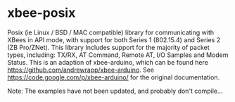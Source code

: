 # xbee-posix

Posix (ie Linux / BSD / MAC compatible) library for communicating with XBees in API mode, with support for both Series 1 (802.15.4) and Series 2 (ZB Pro/ZNet). This library Includes support for the majority of packet types, including: TX/RX, AT Command, Remote AT, I/O Samples and Modem Status. This is an adaption of xbee-arduino, which can be found here https://github.com/andrewrapp/xbee-arduino. See https://code.google.com/p/xbee-arduino/ for the original documentation. 

Note: The examples have not been updated, and probably don't compile...
